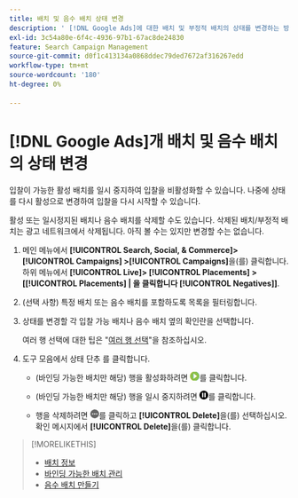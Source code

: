 ```yaml
---
title: 배치 및 음수 배치 상태 변경
description: ' [!DNL Google Ads]에 대한 배치 및 부정적 배치의 상태를 변경하는 방법에 대해 알아봅니다.'
exl-id: 3c54a80e-6f4c-4936-97b1-67ac8de24830
feature: Search Campaign Management
source-git-commit: d0f1c413134a0868ddec79ded7672af316267edd
workflow-type: tm+mt
source-wordcount: '180'
ht-degree: 0%

---
```


# [!DNL Google Ads]개 배치 및 음수 배치의 상태 변경

입찰이 가능한 활성 배치를 일시 중지하여 입찰을 비활성화할 수 있습니다. 나중에 상태를 다시 활성으로 변경하여 입찰을 다시 시작할 수 있습니다.

활성 또는 일시정지된 배치나 음수 배치를 삭제할 수도 있습니다. 삭제된 배치/부정적 배치는 광고 네트워크에서 삭제됩니다. 아직 볼 수는 있지만 변경할 수는 없습니다.

1. 메인 메뉴에서 **[!UICONTROL Search, Social, & Commerce]> [!UICONTROL Campaigns] >[!UICONTROL Campaigns]**&#x200B;을(를) 클릭합니다. 하위 메뉴에서 **[!UICONTROL Live]> [!UICONTROL Placements] > \[[!UICONTROL Placements] \| 을 클릭합니다 [!UICONTROL Negatives]\]**.

1. (선택 사항) 특정 배치 또는 음수 배치를 포함하도록 목록을 필터링합니다.

1. 상태를 변경할 각 입찰 가능 배치나 음수 배치 옆의 확인란을 선택합니다.

   여러 행 선택에 대한 팁은 &quot;[여러 행 선택](/help/search-social-commerce/common-tasks/navigation-editing-selection/multiple-rows-select.md)&quot;을 참조하십시오.

1. 도구 모음에서 상태 단추 를 클릭합니다.

   * (바인딩 가능한 배치만 해당) 행을 활성화하려면 ![활성화](/help/search-social-commerce/assets/activate.png "활성화")를 클릭합니다.

   * (바인딩 가능한 배치만 해당) 행을 일시 중지하려면 ![일시 중지](/help/search-social-commerce/assets/pause.png "일시 중지")를 클릭합니다.

   * 행을 삭제하려면 ![자세히](/help/search-social-commerce/assets/more.png "자세히")를 클릭하고 **[!UICONTROL Delete]**&#x200B;을(를) 선택하십시오. 확인 메시지에서 **[!UICONTROL Delete]**&#x200B;을(를) 클릭합니다.

>[!MORELIKETHIS]
>
>* [배치 정보](placement-about.md)
>* [바인딩 가능한 배치 관리](placement-manage.md)
>* [음수 배치 만들기](placement-negative-create.md)
